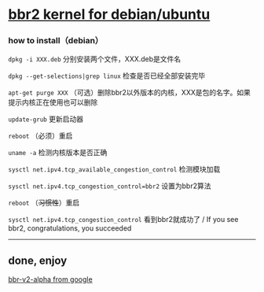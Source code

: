 
# [bbr2 kernel for debian/ubuntu](https://github.com/qwerttvv/bbr-v2-alpha/releases "bbr2 kernel for debian/ubuntu")

### how to install（debian）

`dpkg -i XXX.deb`		分别安装两个文件，XXX.deb是文件名

`dpkg --get-selections|grep linux`		检查是否已经全部安装完毕

`apt-get purge XXX`		（可选）删除bbr2以外版本的内核，XXX是包的名字。如果提示内核正在使用也可以删除

`update-grub`		更新启动器

`reboot`		（必须）重启

`uname -a`		检测内核版本是否正确

`sysctl net.ipv4.tcp_available_congestion_control`		检测模块加载

`sysctl net.ipv4.tcp_congestion_control=bbr2`		设置为bbr2算法

`reboot`		（~~习惯性~~）重启

`sysctl net.ipv4.tcp_congestion_control`		看到bbr2就成功了 / If you see bbr2, congratulations, you succeeded


------------


## done, enjoy





[bbr-v2-alpha from google](https://github.com/google/bbr/tree/v2alpha "bbr-v2-alpha from google")
